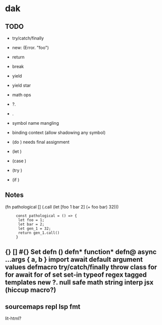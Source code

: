 # dak

## TODO

- try/catch/finally
- new: (Error. "foo")
- return
- break
- yield
- yield star
- math ops
- ?.
- .
- symbol name mangling
- binding context (allow shadowing any symbol)

- (do ) needs final assignment
- (let )
- (case )
- (try )
- (if )

## Notes

(fn pathological []
(.call (let [foo 1
bar 2]
(+ foo bar)
32)))

         const pathological = () => {
          let foo = 1;
          let bar = 2;
          let gen_1 = 32;
          return gen_1.call()
         }

{}
[]
#{} Set
defn ()
defn* function*
defn@ async
...args
{ a, b }
import
await
default argument values
defmacro
try/catch/finally
throw
class
for
for await
for of
set
set-in
typeof
regex
tagged templates
new
?. null safe
math
string interp
jsx (hiccup macro?)
--
sourcemaps
repl
lsp
fmt
--
lit-html?
